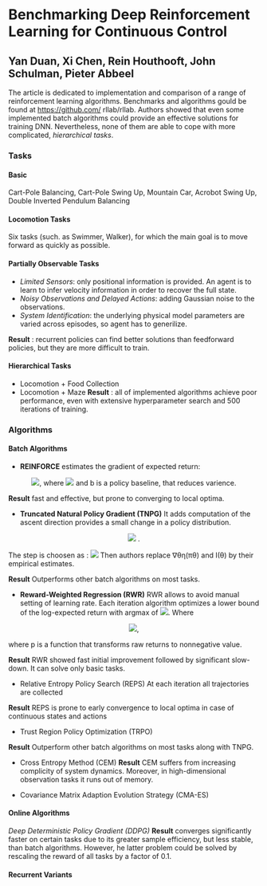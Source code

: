 # Benchmarking Deep Reinforcement Learning for Continuous Control
## Yan Duan, Xi Chen, Rein Houthooft, John Schulman, Pieter Abbeel

The article is dedicated to implementation and comparison of a range of reinforcement learning algorithms. Benchmarks and algorithms gould be found at
https://github.com/ rllab/rllab. Authors showed that even some implemented batch algorithms could provide an effective solutions for training DNN.
Nevertheless, none of them are able to cope with more complicated, _hierarchical tasks_. 

### Tasks

#### Basic
Cart-Pole Balancing, Cart-Pole Swing Up, Mountain Car, Acrobot Swing Up, Double Inverted Pendulum Balancing

#### Locomotion Tasks
Six tasks (such. as Swimmer, Walker), for which the main goal is to move forward as quickly as possible.

#### Partially Observable Tasks
- _Limited Sensors_:  only positional information is provided. An agent is to learn to infer velocity information in order to recover the full state.
- _Noisy Observations and Delayed Actions_: adding Gaussian noise to the observations.
- _System Identification_: the underlying physical model parameters are varied across episodes, so agent has to generilize.

__Result__ :  recurrent policies can find better solutions than feedforward policies,  but they are more difficult to train.

#### Hierarchical Tasks
- Locomotion + Food Collection
- Locomotion + Maze
__Result__ : all of implemented algorithms achieve poor performance, even with extensive hyperparameter search and 500 iterations of training.

### Algorithms

#### Batch Algorithms

- __REINFORCE__ estimates the gradient of expected return:
<p align="center">
 <img src="https://render.githubusercontent.com/render/math?math=\hat{\Delta_{\sigma\mu(\pi_{\sigma})}}=\frac{1}{NT}\sum_{i=1}^{N}\sum_{t=0}^{T}\delta_{\sigma}log \pi(a_{i}^{t}|s_{t}^{i},\theta)(R_{t}^{i}-b_{t}^{i})">, where 
 
 
 <img src="https://render.githubusercontent.com/render/math?math=R_{t}^{i}=\sum_{t^{\prime}=t}^{T}\gamma_{t-t^{\prime}}r_{t}^{i}"> 
 and b is a policy baseline, that reduces varience. 
</p>

__Result__ fast and effective, but prone to converging to local optima. 

- __Truncated Natural Policy Gradient (TNPG)__
It adds computation of the ascent direction provides a small change in a policy distribution. 

<p align="center">
 <img src="https://render.githubusercontent.com/render/math?math=I(\theta^-1)\Delta_{\sigma\mu(\pi_{\sigma})}"> .
 </p>
   
 
  
 The step is choosen as :
<img src="https://render.githubusercontent.com/render/math?math=\alpha=\sqrt{\delta_{KL}(\Delta_{\sigma\mu(\pi_{\sigma})^T}  I(\theta)^{-1}\Delta_{\sigma\mu(\pi_{\sigma})^{-1}})}">
Then authors  replace ∇θη(πθ) and I(θ) by their empirical estimates.

__Result__ Outperforms other batch algorithms on most tasks. 


- __Reward-Weighted Regression (RWR)__
RWR allows to avoid manual setting of learning rate. Each iteration algorithm optimizes a lower bound of the log-expected return with argmax of <img src="https://render.githubusercontent.com/render/math?math=\ell(\theta)">. Where

<p align="center">
<img src="https://render.githubusercontent.com/render/math?math=\ell(\theta)=\frac{1}{NT}\sum_{i=1}^{N}\sum_{t=0}^{T}\delta_{\sigma}log \pi(a_{i}^{t}|s_{t}^{i},\theta)p(R_{t}^{i}-b_{t}^{i})">, 
 
 where p is a function that transforms raw returns to nonnegative value. 
</p>
 
__Result__ RWR showed fast initial improvement followed by significant slow-down. It can solve only basic tasks.


- Relative Entropy Policy Search (REPS)
At each iteration all trajectories are collected 


__Result__  REPS is prone to early convergence to local optima in case of continuous states and actions


- Trust Region Policy Optimization (TRPO)


__Result__  Outperform other batch algorithms on most tasks along with TNPG.


- Cross Entropy Method (CEM)
 __Result__  CEM suffers from increasing complicity of system dynamics. Moreover, in high-dimensional observation tasks it runs out of memory.
 
 
- Covariance Matrix Adaption Evolution Strategy (CMA-ES) 

#### Online Algorithms
_Deep Deterministic Policy Gradient (DDPG)_
__Result__  converges significantly faster on certain tasks due to its greater sample efficiency, but less stable, than batch algorithms. 
However, he latter problem could be solved by rescaling the reward of all tasks by a factor of 0.1. 

#### Recurrent Variants
